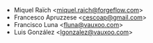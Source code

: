 - Miquel Raïch \<<miquel.raich@forgeflow.com>\>
- Francesco Apruzzese \<<cescoap@gmail.com>\>
- Francisco Luna \<<fluna@vauxoo.com>\>
- Luis González \<<lgonzalez@vauxoo.com>\>
